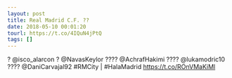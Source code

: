 ```yaml
---
layout: post
title: Real Madrid C.F. ??
date: 2018-05-10 00:01:20
tourl: https://t.co/4IQuN4jPtQ
tags: []
---
```

? @isco_alarcon
? @NavasKeylor
???? @AchrafHakimi
???? @lukamodric10
???? @DaniCarvajal92
#RMCity | #HalaMadrid https://t.co/ROnVMaKiMl